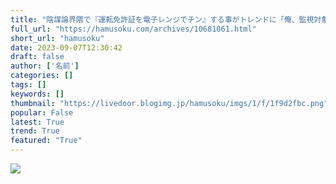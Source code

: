 ```yaml
---
title: "陰謀論界隈で『運転免許証を電子レンジでチン』する事がトレンドに「俺、監視対象？みんなも見てみよう」:ハムスター速報"
full_url: "https://hamusoku.com/archives/10681061.html"
short_url: "hamusoku"
date: 2023-09-07T12:30:42
draft: false
author: ['名前']
categories: []
tags: []
keywords: []
thumbnail: "https://livedoor.blogimg.jp/hamusoku/imgs/1/f/1f9d2fbc.png"
popular: False
latest: True
trend: True
featured: "True"
---
```


![](https://livedoor.blogimg.jp/hamusoku/imgs/1/f/1f9d2fbc.png)

